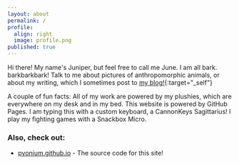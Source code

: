 ```yaml
---
layout: about
permalink: /
profile:
  align: right
  image: profile.png
published: true
---
```


Hi there! My name's Juniper, but feel free to call me June. I am all bark. barkbarkbark! Talk to me about pictures of anthropomorphic animals, or about my writing, which I sometimes post to [my blog!](https://ju.niper.me/posts/){:target="_self"}

A couple of fun facts: All of my work are powered by my plushies, which are everywhere on my desk and in my bed. This website is powered by GitHub Pages. I am typing this with a custom keyboard, a CannonKeys Sagittarius! I play my fighting games with a Snackbox Micro.

### Also, check out:

- [pyonium.github.io](https://github.com/pyonium/pyonium.github.io) - The source code for this site!

